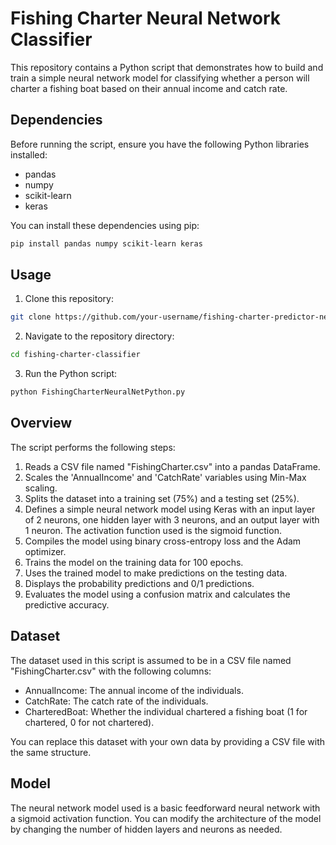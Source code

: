 # Fishing Charter Neural Network Classifier

This repository contains a Python script that demonstrates how to build and train a simple neural network model for classifying whether a person will charter a fishing boat based on their annual income and catch rate.

## Dependencies
Before running the script, ensure you have the following Python libraries installed:

- pandas
- numpy
- scikit-learn
- keras

You can install these dependencies using pip:

```bash
pip install pandas numpy scikit-learn keras
```

## Usage
1. Clone this repository:

```bash
git clone https://github.com/your-username/fishing-charter-predictor-neural-net.git
```

2. Navigate to the repository directory:

```bash
cd fishing-charter-classifier
```

3. Run the Python script:

```bash
python FishingCharterNeuralNetPython.py
```

## Overview
The script performs the following steps:

1. Reads a CSV file named "FishingCharter.csv" into a pandas DataFrame.
2. Scales the 'AnnualIncome' and 'CatchRate' variables using Min-Max scaling.
3. Splits the dataset into a training set (75%) and a testing set (25%).
4. Defines a simple neural network model using Keras with an input layer of 2 neurons, one hidden layer with 3 neurons, and an output layer with 1 neuron. The activation function used is the sigmoid function.
5. Compiles the model using binary cross-entropy loss and the Adam optimizer.
6. Trains the model on the training data for 100 epochs.
7. Uses the trained model to make predictions on the testing data.
8. Displays the probability predictions and 0/1 predictions.
9. Evaluates the model using a confusion matrix and calculates the predictive accuracy.

## Dataset
The dataset used in this script is assumed to be in a CSV file named "FishingCharter.csv" with the following columns:

- AnnualIncome: The annual income of the individuals.
- CatchRate: The catch rate of the individuals.
- CharteredBoat: Whether the individual chartered a fishing boat (1 for chartered, 0 for not chartered).

You can replace this dataset with your own data by providing a CSV file with the same structure.

## Model
The neural network model used is a basic feedforward neural network with a sigmoid activation function. You can modify the architecture of the model by changing the number of hidden layers and neurons as needed.

